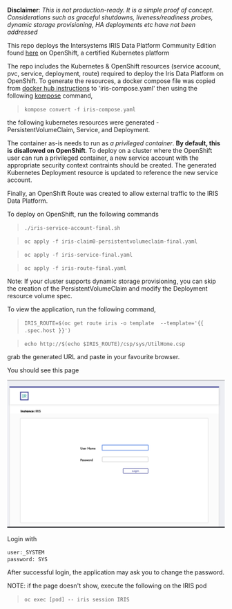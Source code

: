 **Disclaimer**: *This is not production-ready. It is a simple proof of concept. Considerations such as graceful shutdowns, liveness/readiness probes, dynamic storage provisioning, HA deployments etc have not been addressed*

This repo deploys the Intersystems IRIS Data Platform Community Edition found [here](https://hub.docker.com/_/intersystems-iris-data-platform/plans/222f869e-567c-4928-b572-eb6a29706fbd?tab=instructions) on OpenShift, a certified Kubernetes platform

The repo includes the Kubernetes & OpenShift resources (service account, pvc, service, deployment, route) required to deploy the Iris Data Platform on OpenShift. To generate the resources, a docker compose file was copied from [docker hub instructions](https://hub.docker.com/_/intersystems-iris-data-platform/plans/222f869e-567c-4928-b572-eb6a29706fbd?tab=instructions) to 'iris-compose.yaml' then using the following [kompose](https://kompose.io/) command,


> ```kompose convert -f iris-compose.yaml```

the following kubernetes resources were generated - PersistentVolumeClaim, Service, and Deployment.

The container as-is needs to run as *a privileged container*. **By default, this is disallowed on OpenShift**. To deploy on a cluster where the OpenShift user can run a privileged container, a new service account with the appropriate security context contraints should be created. The generated Kubernetes Deployment resource is updated to reference the new service account.

Finally, an OpenShift Route was created to allow external traffic to the IRIS Data Platform.

To deploy on OpenShift, run the following commands

> ```./iris-service-account-final.sh```

> ```oc apply -f iris-claim0-persistentvolumeclaim-final.yaml ```

> ```oc apply -f iris-service-final.yaml```

> ```oc apply -f iris-route-final.yaml```


Note: If your cluster supports dynamic storage provisioning, you can skip the creation of the PersistentVolumeClaim and modify the Deployment resource volume spec.

To view the application, run the following command, 

> ```IRIS_ROUTE=$(oc get route iris -o template  --template='{{ .spec.host }}')```

> ```echo http://$(echo $IRIS_ROUTE)/csp/sys/UtilHome.csp```

grab the generated URL and paste in your favourite browser.

You should see this page

![Screenshot](images/irislogin.png)

Login with

```
user:_SYSTEM 
password: SYS
```
After successful login, the application may ask you to change the password.

NOTE: if the page doesn't show, execute the following on the IRIS pod

> ```oc exec [pod] -- iris session IRIS ```
